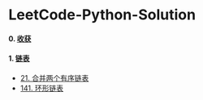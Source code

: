 # LeetCode-Python-Solution
#### 0. [收获](https://github.com/WJ-Lai/LeetCode-Python-Solution/blob/master/%E6%94%B6%E8%8E%B7.md)
#### 1. [链表](https://github.com/WJ-Lai/LeetCode-Python-Solution/tree/master/1.%20%E9%93%BE%E8%A1%A8)
- [21. 合并两个有序链表](https://github.com/WJ-Lai/LeetCode-Python-Solution/blob/master/1.%20%E9%93%BE%E8%A1%A8/21.%E5%90%88%E5%B9%B6%E4%B8%A4%E4%B8%AA%E6%9C%89%E5%BA%8F%E9%93%BE%E8%A1%A8.py)
- [141. 环形链表](https://github.com/WJ-Lai/LeetCode-Python-Solution/blob/master/1.%20%E9%93%BE%E8%A1%A8/141.%E7%8E%AF%E5%BD%A2%E9%93%BE%E8%A1%A8.py)